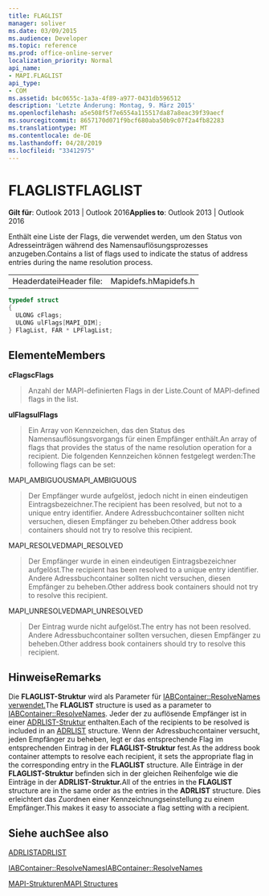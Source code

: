 ```yaml
---
title: FLAGLIST
manager: soliver
ms.date: 03/09/2015
ms.audience: Developer
ms.topic: reference
ms.prod: office-online-server
localization_priority: Normal
api_name:
- MAPI.FLAGLIST
api_type:
- COM
ms.assetid: b4c0655c-1a3a-4f89-a977-0431db596512
description: 'Letzte Änderung: Montag, 9. März 2015'
ms.openlocfilehash: a5e508f5f7e6554a115517da87a8eac39f39aecf
ms.sourcegitcommit: 8657170d071f9bcf680aba50b9c07f2a4fb82283
ms.translationtype: MT
ms.contentlocale: de-DE
ms.lasthandoff: 04/28/2019
ms.locfileid: "33412975"
---
```

# <a name="flaglist"></a><span data-ttu-id="54899-103">FLAGLIST</span><span class="sxs-lookup"><span data-stu-id="54899-103">FLAGLIST</span></span>

  
  
<span data-ttu-id="54899-104">**Gilt für**: Outlook 2013 | Outlook 2016</span><span class="sxs-lookup"><span data-stu-id="54899-104">**Applies to**: Outlook 2013 | Outlook 2016</span></span> 
  
<span data-ttu-id="54899-105">Enthält eine Liste der Flags, die verwendet werden, um den Status von Adresseinträgen während des Namensauflösungsprozesses anzugeben.</span><span class="sxs-lookup"><span data-stu-id="54899-105">Contains a list of flags used to indicate the status of address entries during the name resolution process.</span></span>
  
|||
|:-----|:-----|
|<span data-ttu-id="54899-106">Headerdatei</span><span class="sxs-lookup"><span data-stu-id="54899-106">Header file:</span></span>  <br/> |<span data-ttu-id="54899-107">Mapidefs.h</span><span class="sxs-lookup"><span data-stu-id="54899-107">Mapidefs.h</span></span>  <br/> |
   
```cpp
typedef struct
{
  ULONG cFlags;
  ULONG ulFlags[MAPI_DIM];
} FlagList, FAR * LPFlagList;

```

## <a name="members"></a><span data-ttu-id="54899-108">Elemente</span><span class="sxs-lookup"><span data-stu-id="54899-108">Members</span></span>

 <span data-ttu-id="54899-109">**cFlags**</span><span class="sxs-lookup"><span data-stu-id="54899-109">**cFlags**</span></span>
  
> <span data-ttu-id="54899-110">Anzahl der MAPI-definierten Flags in der Liste.</span><span class="sxs-lookup"><span data-stu-id="54899-110">Count of MAPI-defined flags in the list.</span></span>
    
 <span data-ttu-id="54899-111">**ulFlags**</span><span class="sxs-lookup"><span data-stu-id="54899-111">**ulFlags**</span></span>
  
> <span data-ttu-id="54899-112">Ein Array von Kennzeichen, das den Status des Namensauflösungsvorgangs für einen Empfänger enthält.</span><span class="sxs-lookup"><span data-stu-id="54899-112">An array of flags that provides the status of the name resolution operation for a recipient.</span></span> <span data-ttu-id="54899-113">Die folgenden Kennzeichen können festgelegt werden:</span><span class="sxs-lookup"><span data-stu-id="54899-113">The following flags can be set:</span></span>
    
<span data-ttu-id="54899-114">MAPI_AMBIGUOUS</span><span class="sxs-lookup"><span data-stu-id="54899-114">MAPI_AMBIGUOUS</span></span> 
  
> <span data-ttu-id="54899-115">Der Empfänger wurde aufgelöst, jedoch nicht in einen eindeutigen Eintragsbezeichner.</span><span class="sxs-lookup"><span data-stu-id="54899-115">The recipient has been resolved, but not to a unique entry identifier.</span></span> <span data-ttu-id="54899-116">Andere Adressbuchcontainer sollten nicht versuchen, diesen Empfänger zu beheben.</span><span class="sxs-lookup"><span data-stu-id="54899-116">Other address book containers should not try to resolve this recipient.</span></span> 
    
<span data-ttu-id="54899-117">MAPI_RESOLVED</span><span class="sxs-lookup"><span data-stu-id="54899-117">MAPI_RESOLVED</span></span> 
  
> <span data-ttu-id="54899-118">Der Empfänger wurde in einen eindeutigen Eintragsbezeichner aufgelöst.</span><span class="sxs-lookup"><span data-stu-id="54899-118">The recipient has been resolved to a unique entry identifier.</span></span> <span data-ttu-id="54899-119">Andere Adressbuchcontainer sollten nicht versuchen, diesen Empfänger zu beheben.</span><span class="sxs-lookup"><span data-stu-id="54899-119">Other address book containers should not try to resolve this recipient.</span></span> 
    
<span data-ttu-id="54899-120">MAPI_UNRESOLVED</span><span class="sxs-lookup"><span data-stu-id="54899-120">MAPI_UNRESOLVED</span></span> 
  
> <span data-ttu-id="54899-121">Der Eintrag wurde nicht aufgelöst.</span><span class="sxs-lookup"><span data-stu-id="54899-121">The entry has not been resolved.</span></span> <span data-ttu-id="54899-122">Andere Adressbuchcontainer sollten versuchen, diesen Empfänger zu beheben.</span><span class="sxs-lookup"><span data-stu-id="54899-122">Other address book containers should try to resolve this recipient.</span></span>
    
## <a name="remarks"></a><span data-ttu-id="54899-123">Hinweise</span><span class="sxs-lookup"><span data-stu-id="54899-123">Remarks</span></span>

<span data-ttu-id="54899-124">Die **FLAGLIST-Struktur** wird als Parameter für [IABContainer::ResolveNames verwendet.](iabcontainer-resolvenames.md)</span><span class="sxs-lookup"><span data-stu-id="54899-124">The **FLAGLIST** structure is used as a parameter to [IABContainer::ResolveNames](iabcontainer-resolvenames.md).</span></span> <span data-ttu-id="54899-125">Jeder der zu auflösende Empfänger ist in einer [ADRLIST-Struktur](adrlist.md) enthalten.</span><span class="sxs-lookup"><span data-stu-id="54899-125">Each of the recipients to be resolved is included in an [ADRLIST](adrlist.md) structure.</span></span> <span data-ttu-id="54899-126">Wenn der Adressbuchcontainer versucht, jeden Empfänger zu beheben, legt er das entsprechende Flag im entsprechenden Eintrag in der **FLAGLIST-Struktur** fest.</span><span class="sxs-lookup"><span data-stu-id="54899-126">As the address book container attempts to resolve each recipient, it sets the appropriate flag in the corresponding entry in the **FLAGLIST** structure.</span></span> <span data-ttu-id="54899-127">Alle Einträge in der **FLAGLIST-Struktur** befinden sich in der gleichen Reihenfolge wie die Einträge in der **ADRLIST-Struktur.**</span><span class="sxs-lookup"><span data-stu-id="54899-127">All of the entries in the **FLAGLIST** structure are in the same order as the entries in the **ADRLIST** structure.</span></span> <span data-ttu-id="54899-128">Dies erleichtert das Zuordnen einer Kennzeichnungseinstellung zu einem Empfänger.</span><span class="sxs-lookup"><span data-stu-id="54899-128">This makes it easy to associate a flag setting with a recipient.</span></span> 
  
## <a name="see-also"></a><span data-ttu-id="54899-129">Siehe auch</span><span class="sxs-lookup"><span data-stu-id="54899-129">See also</span></span>



[<span data-ttu-id="54899-130">ADRLIST</span><span class="sxs-lookup"><span data-stu-id="54899-130">ADRLIST</span></span>](adrlist.md)
  
[<span data-ttu-id="54899-131">IABContainer::ResolveNames</span><span class="sxs-lookup"><span data-stu-id="54899-131">IABContainer::ResolveNames</span></span>](iabcontainer-resolvenames.md)


[<span data-ttu-id="54899-132">MAPI-Strukturen</span><span class="sxs-lookup"><span data-stu-id="54899-132">MAPI Structures</span></span>](mapi-structures.md)

